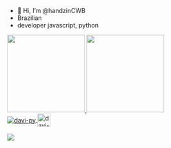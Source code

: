 - 👋 Hi, I’m @handzinCWB
- Brazilian 
- developer javascript, python



<div>
 <a href="https://github.com/handzinCWB">
  <img height="180em" src="https://github-readme-stats.vercel.app/api?username=handzinCWB&show_icons=true&theme=dark" />
  <img height="180em" src="https://github-readme-stats.vercel.app/api/top-langs/?username=handzinCWB&show_icons=true&theme=dark" /> 
</div>
<div>
    <img align="center"src="https://img.shields.io/badge/Python-3776AB?style=for-the-badge&logo=python&logoColor=white" alt="davi-py">
    <img align="center" height="30" widh="40" src="https://img.shields.io/badge/JavaScript-F7DF1E?style=for-the-badge&logo=javascript&logoColor=black" alt="davi-js">
</div>
<br>
    <div>
            <a href="https://www.linkedin.com/in/davikucarz/" target="_black"><img src="https://img.shields.io/badge/LinkedIn-0077B5?style=for-the-badge&logo=linkedin&logoColor=white" target="_black"></a>
    </div>

 
<!--
<img src="" width="700vw" height="350vh">
-->
<!---
handzinCWB/handzinCWB is a ✨ special ✨ repository because its `README.md` (this file) appears on your GitHub profile.
You can click the Preview link to take a look at your changes.
--->
